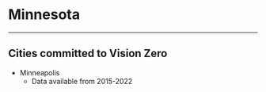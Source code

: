 # Minnesota 
---
## Cities committed to Vision Zero
- Minneapolis
  - Data available from 2015-2022
